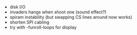 - disk I/O
- invaders hangs when shoot one (sound effect?)
- spiram instability (but swapping CS lines around now works)
- shorten SPI cabling
- try with -funroll-loops for display
